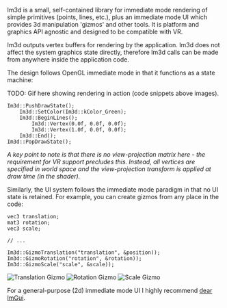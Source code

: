 Im3d is a small, self-contained library for immediate mode rendering of simple primitives (points, lines, etc.), plus an immediate mode UI which provides 3d manipulation 'gizmos' and other tools. It is platform and graphics API agnostic and designed to be compatible with VR.

Im3d outputs vertex buffers for rendering by the application. Im3d does not affect the system graphics state directly, therefore Im3d calls can be made from anywhere inside the application code.

The design follows OpenGL immediate mode in that it functions as a state machine:

TODO: Gif here showing rendering in action (code snippets above images).
```
Im3d::PushDrawState();
	Im3d::SetColor(Im3d::kColor_Green);
	Im3d::BeginLines();
		Im3d::Vertex(0.0f, 0.0f, 0.0f);
		Im3d::Vertex(1.0f, 0.0f, 0.0f);
	Im3d::End();
Im3d::PopDrawState();
```
_A key point to note is that there is no view-projection matrix here - the requirement for VR support precludes this. Instead, all vertices are specified in world space and the view-projection transform is applied at draw time (in the shader)._

Similarly, the UI system follows the immediate mode paradigm in that no UI state is retained. For example, you can create gizmos from any place in the code:

```
vec3 translation;
mat3 rotation;
vec3 scale;

// ...

Im3d::GizmoTranslation("translation", &position));
Im3d::GizmoRotation("rotation", &rotation));
Im3d::GizmoScale("scale", &scale));
```
![Translation Gizmo](https://github.com/john-chapman/im3d/wiki/images/im3d_translation.gif)
![Rotation Gizmo](https://github.com/john-chapman/im3d/wiki/images/im3d_rotation.gif)
![Scale Gizmo](https://github.com/john-chapman/im3d/wiki/images/im3d_scale.gif)


For a general-purpose (2d) immediate mode UI I highly recommend [dear ImGui](https://github.com/ocornut/imgui).
